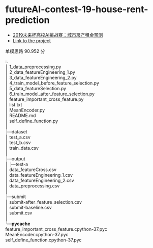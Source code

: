 # futureAI-contest-19-house-rent-prediction
- [2019未来杯高校AI挑战赛：城市房产租金预测](https://2019ai.futurelab.tv/contest_detail/3#contest_index)
- [Link to the project](https://huangqiancun.github.io/2019/06/09/ProjectExperience-futureAI-contest-19-house-rent-prediction/)


单模思路 
90.952 分

:.  
│  1_data_preprocessing.py  
│  2_data_featureEngineering_1.py  
│  3_data_featureEngineering_2.py  
│  4_train_model_before_feature_selection.py  
│  5_data_featureSelection.py  
│  6_train_model_after_feature_selection.py  
│  feature_important_cross_feature.py  
│  list.txt  
│  MeanEncoder.py  
│  README.md  
│  self_define_function.py  
│    
├─dataset  
│      test_a.csv  
│      test_b.csv  
│      train_data.csv  
│        
├─output  
│  ├─test-a  
│        data_featureCross.csv  
│        data_featureEngineering_1.csv  
│        data_featureEngineering_2.csv  
│        data_preprocessing.csv  
│            
├─submit  
│      submit-after_feature_selection.csv  
│      submit-baseline.csv  
│      submit.csv  
│        
└─__pycache__  
        feature_important_cross_feature.cpython-37.pyc  
        MeanEncoder.cpython-37.pyc  
        self_define_function.cpython-37.pyc  
        
